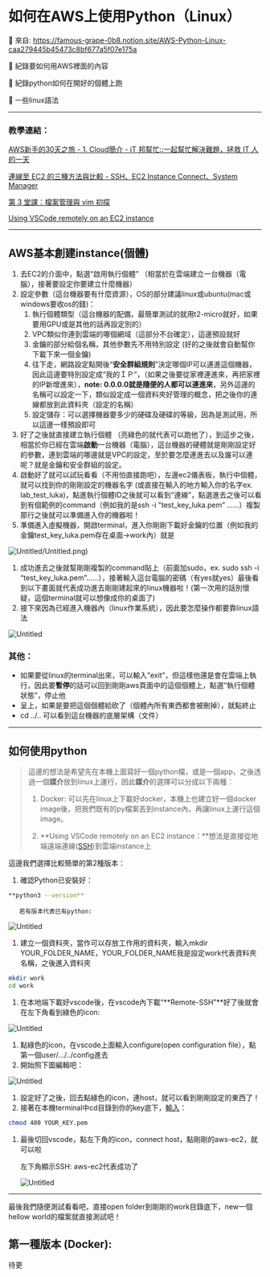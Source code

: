 # 如何在AWS上使用Python（Linux）

👋  來自: https://famous-grape-0b8.notion.site/AWS-Python-Linux-caa279445b45473c8bf677a5f07e175a

👋  紀錄要如何用AWS裡面的內容

👋  紀錄python如何在開好的個體上跑

👋  一些linux語法

---

### 教學連結：

[AWS新手的30天之旅 - 1. Cloud簡介 - iT 邦幫忙::一起幫忙解決難題，拯救 IT 人的一天](https://ithelp.ithome.com.tw/articles/10235549)

[連線至 EC2 的三種方法與比較 - SSH、EC2 Instance Connect、System Manager](https://www.ecloudture.com/%E9%80%A3%E7%B7%9A%E8%87%B3ec2%E7%9A%84%E4%B8%89%E7%A8%AE%E6%96%B9%E6%B3%95%E8%88%87%E6%AF%94%E8%BC%83-ssh%EF%BC%8Cec2%E5%AF%A6%E4%BE%8B%E9%80%A3%E6%8E%A5%EF%BC%8C%E7%B3%BB%E7%B5%B1%E7%AE%A1%E7%90%86/)

[第 3 堂課：檔案管理與 vim 初探](https://linux.vbird.org/linux_basic_train/centos8/unit03.php)

[Using VSCode remotely on an EC2 instance](https://medium.com/@christyjacob4/using-vscode-remotely-on-an-ec2-instance-7822c4032cff)

---

## AWS基本創建instance(個體)

1. 去EC2的介面中，點選“啟用執行個體” （相當於在雲端建立一台機器（電腦），接著要設定你要建立什麼機器）
2. 設定參數（這台機器要有什麼資源），OS的部分建議linux或ubuntu(mac或windows要收os的錢)：
    1. 執行個體類型（這台機器的配備，最簡單測試的就用t2-micro就好，如果要用GPU或是其他的話再設定別的）
    2. VPC類似你連到雲端的哪個網域（這部分不台確定），這邊預設就好
    3. 金鑰的部分給個名稱，其他參數先不用特別設定 (好的之後就會自動幫你下載下來一個金鑰)
    4. 往下走，網路設定點開後“**安全群組規則**”決定哪個IP可以連進這個機器，因此這邊要特別設定成“我的ＩＰ”，（如果之後要從家裡連進來，再把家裡的IP新增進來），**note: 0.0.0.0就是隨便的人都可以連進來**，另外這邊的名稱可以設定一下，類似設定成一個資料夾好管理的概念，把之後你的連線都放到此資料夾（設定的名稱）
    5. 設定儲存：可以選擇機器要多少的硬碟及硬碟的等級，因為是測試用，所以這邊一樣預設即可
3. 好了之後就直接建立執行個體 （亮綠色的就代表可以跑他了），到這步之後，相當於你已經在雲端**啟動**一台機器（電腦），這台機器的硬體就是剛剛設定好的參數，連到雲端的哪邊就是VPC的設定，至於要怎麼連進去以及誰可以連呢？就是金鑰和安全群組的設定。
4. 啟動好了就可以試玩看看（不用怕直接跑吧），左邊ec2儀表板，執行中個體，就可以找到你的剛剛設定的機器名字 (或直接在輸入的地方輸入你的名字ex. lab_test_luka)，點進執行個體ID之後就可以看到“連線”，點選進去之後可以看到有個範例的command（例如我的是ssh -i "test_key_luka.pem” ……）複製那行之後就可以準備進入你的機器啦！
5. 準備進入虛擬機器，開啟terminal，進入你剛剛下載好金鑰的位置（例如我的金鑰test_key_luka.pem存在桌面→work內）就是

![Untitled](如何在AWS上使用Python（Linux )/Untitled.png)

1. 成功進去之後就幫剛剛複製的command貼上（前面加sudo，ex. sudo ssh -i “test_key_luka.pem”……），接著輸入這台電腦的密碼（有yes就yes）最後看到以下畫面就代表成功進去剛剛建起來的linux機器啦！(第一次用的話別懷疑，這個terminal就可以想像成你的桌面了)
2. 接下來因為已經進入機器內（linux作業系統），因此要怎麼操作都要靠linux語法

![Untitled](如何在AWS上使用Python（Linux）/Untitled%201.png)

### 其他：

- 如果要從linux的terminal出來，可以輸入”exit”，但這樣他還是會在雲端上執行，因此要**暫停**的話可以回到剛剛aws頁面中的這個個體上，點選“執行個體狀態”，停止他
- 呈上，如果是要把這個個體給砍了（個體內所有東西都會被刪掉），就點終止
- cd ../.. 可以看到這台機器的底層架構（文件）

---

## 如何使用python

> 這邊的想法是希望先在本機上面寫好一個python檔，或是一個app，之後透過一個**媒介**放到linux上運行，因此**媒介**的選擇可以分成以下兩種：
> 
> 
> 1. Docker: 可以先在linux上下載好docker，本機上也建立好一個docker image後，把我們既有的py檔案丟到instance內，再讓linux上運行這個image。
> 
> 2. **Using VSCode remotely on an EC2 instance：**想法是直接從地端遠端連線([SSH](https://ithelp.ithome.com.tw/articles/10277498))到雲端instance上
> 

這邊我們選擇比較簡單的第2種版本：

1. 確認Python已安裝好：

```bash
**python3 --version** 
```

       若有版本代表已有python:

![Untitled](%E5%A6%82%E4%BD%95%E5%9C%A8AWS%E4%B8%8A%E4%BD%BF%E7%94%A8Python%EF%BC%88Linux%EF%BC%89%20/Untitled%202.png)

1. 建立一個資料夾，當作可以存放工作用的資料夾，輸入mkdir YOUR_FOLDER_NAME，YOUR_FOLDER_NAME我是設定work代表資料夾名稱，之後進入資料夾

```bash
mkdir work
cd work
```

1. 在本地端下載好vscode後，在vscode內下載“**Remote-SSH”**好了後就會在左下角看到綠色的icon:

![Untitled](%E5%A6%82%E4%BD%95%E5%9C%A8AWS%E4%B8%8A%E4%BD%BF%E7%94%A8Python%EF%BC%88Linux%EF%BC%89%20/Untitled%203.png)

1. 點綠色的icon，在vscode上面輸入configure(open configuration file），點第一個user/…/../config進去
2. 開始照下圖編輯吧：

![Untitled](%E5%A6%82%E4%BD%95%E5%9C%A8AWS%E4%B8%8A%E4%BD%BF%E7%94%A8Python%EF%BC%88Linux%EF%BC%89%20/Untitled%204.png)

1. 設定好了之後，回去點綠色的icon，連host，就可以看到剛剛設定的東西了！
2. 接著在本機terminal中cd目錄到你的key底下，[輸入](https://stackoverflow.com/questions/60675232/ssh-in-vscode-error-permission-denied-publickey-password)：

```bash
chmod 400 YOUR_KEY.pem
```

1. 最後切回vscode，點左下角的icon，connect host，點剛剛的aws-ec2，就可以啦
    
    左下角顯示SSH: aws-ec2代表成功了
    
    ![Untitled](%E5%A6%82%E4%BD%95%E5%9C%A8AWS%E4%B8%8A%E4%BD%BF%E7%94%A8Python%EF%BC%88Linux%EF%BC%89%20/Untitled%205.png)
    

---

最後我們隨便測試看看吧，直接open folder到剛剛的work目錄底下，new一個hellow world的檔案就直接測試吧！

## 第一種版本 (Docker):

待更
